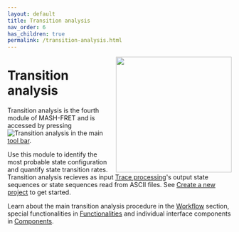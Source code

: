 ```yaml
---
layout: default
title: Transition analysis
nav_order: 6
has_children: true
permalink: /transition-analysis.html
---
```


<img src="assets/images/logos/logo-transition-analysis_noname_400px.png" width="260" style="float:right; margin-left: 15px;"/>

# Transition analysis

Transition analysis is the fourth module of MASH-FRET and is accessed by pressing 
![Transition analysis](assets/images/gui/TA-but-transition-analysis.png "Transition analysis") in the main 
[tool bar](Getting_started.html#interface).

Use this module to identify the most probable state configuration and quantify state transition rates. 
Transition analysis recieves as input 
[Trace processing](trace-processing.html)'s output state sequences or state sequences read from ASCII files. 
See 
[Create a new project](Getting_started.html#create-a-new-project) to get started. 

Learn about the main transition analysis procedure in the 
[Workflow](transition-analysis/workflow.html) section, special functionalities in 
[Functionalities](transition-analysis/functionalities.html) and individual interface components in 
[Components](transition-analysis/components.html).
